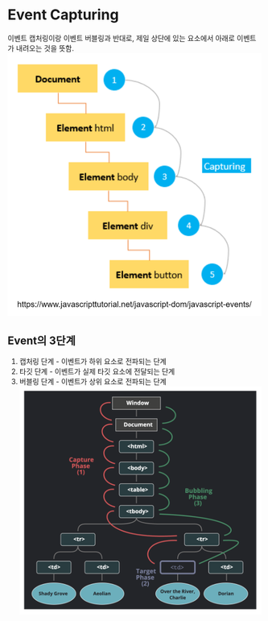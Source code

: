 # Event Capturing
이벤트 캡처링이랑 이벤트 버블링과 반대로, 제일 상단에 있는 요소에서 아래로 이벤트가 내려오는 것을 뜻함.
![alt text](image.png)
## Event의 3단계
1. 캡처링 단계 - 이벤트가 하위 요소로 전파되는 단계
2. 타깃 단계 - 이벤트가 실제 타깃 요소에 전달되는 단계
3. 버블링 단계 - 이벤트가 상위 요소로 전파되는 단계
![alt text](image-1.png)